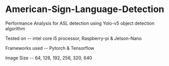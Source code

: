 # American-Sign-Language-Detection
Performance Analysis for ASL detection using Yolo-v5 object detection algorithm

Tested on -- intel core i5 processor, Raspberry-pi & Jetson-Nano

Frameworks used -- Pytorch & Tensorflow

Image Size -- 64, 128, 192, 256, 320, 640
